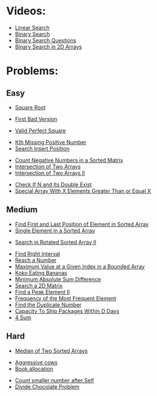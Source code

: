 # Videos:
- [Linear Search](https://youtu.be/_HRA37X8N_Q)
- [Binary Search](https://youtu.be/f6UU7V3szVw)
- [Binary Search Questions](https://youtu.be/W9QJ8HaRvJQ)
- [Binary Search in 2D Arrays](https://youtu.be/enI_KyGLYPo)

# Problems:

## Easy
- [Square Root](https://leetcode.com/problems/sqrtx/)
<!-- - [Guess Number Higher or Lower](https://leetcode.com/problems/guess-number-higher-or-lower/) -->
- [First Bad Version](https://leetcode.com/problems/first-bad-version/)
<!-- - [Two Sum II - Input array is sorted](https://leetcode.com/problems/two-sum-ii-input-array-is-sorted/) -->
- [Valid Perfect Square](https://leetcode.com/problems/valid-perfect-square/)
<!-- - [Arranging Coins(Easy)](https://leetcode.com/problems/arranging-coins/) -->
<!-- - [Find Smallest Letter Greater Than Target](https://leetcode.com/problems/find-smallest-letter-greater-than-target/) -->
- [Kth Missing Positive Number](https://leetcode.com/problems/kth-missing-positive-number/)
- [Search Insert Position](https://leetcode.com/problems/search-insert-position/)
<!-- - [Peak Index in a Mountain Array](https://leetcode.com/problems/peak-index-in-a-mountain-array/) -->
- [Count Negative Numbers in a Sorted Matrix](https://leetcode.com/problems/count-negative-numbers-in-a-sorted-matrix/)
- [Intersection of Two Arrays](https://leetcode.com/problems/intersection-of-two-arrays/)
- [Intersection of Two Arrays II](https://leetcode.com/problems/intersection-of-two-arrays-ii/)
<!-- - [Fair Candy Swap](https://leetcode.com/problems/fair-candy-swap/) -->
- [Check If N and Its Double Exist](https://leetcode.com/problems/check-if-n-and-its-double-exist/)
- [Special Array With X Elements Greater Than or Equal X](https://leetcode.com/problems/special-array-with-x-elements-greater-than-or-equal-x/)
<!-- - [Binary Search](https://leetcode.com/problems/binary-search/) -->

## Medium
- [Find First and Last Position of Element in Sorted Array](https://leetcode.com/problems/find-first-and-last-position-of-element-in-sorted-array/)
- [Single Element in a Sorted Array](https://leetcode.com/problems/single-element-in-a-sorted-array/)
<!-- - [Search in Rotated Sorted Array](https://leetcode.com/problems/search-in-rotated-sorted-array/) -->
- [Search in Rotated Sorted Array II](https://leetcode.com/problems/search-in-rotated-sorted-array-ii/)
<!-- - [Find Minimum in Rotated Sorted Array](https://leetcode.com/problems/find-minimum-in-rotated-sorted-array/) -->
<!-- - [Find Peak Element](https://leetcode.com/problems/find-peak-element/) -->
- [Find Right Interval](https://leetcode.com/problems/find-right-interval/)
- [Reach a Number](https://leetcode.com/problems/reach-a-number/)
- [Maximum Value at a Given Index in a Bounded Array](https://leetcode.com/problems/maximum-value-at-a-given-index-in-a-bounded-array/)
- [Koko Eating Bananas](https://leetcode.com/problems/koko-eating-bananas/)
- [Minimum Absolute Sum Difference](https://leetcode.com/problems/minimum-absolute-sum-difference/)
- [Search a 2D Matrix](https://leetcode.com/problems/search-a-2d-matrix/)
- [Find a Peak Element II](https://leetcode.com/problems/find-a-peak-element-ii/)
- [Frequency of the Most Frequent Element](https://leetcode.com/problems/frequency-of-the-most-frequent-element/)
- [Find the Duplicate Number](https://leetcode.com/problems/find-the-duplicate-number/)
- [Capacity To Ship Packages Within D Days](https://leetcode.com/problems/capacity-to-ship-packages-within-d-days/)
- [4 Sum](https://leetcode.com/problems/4sum/)

## Hard
- [Median of Two Sorted Arrays](https://leetcode.com/problems/median-of-two-sorted-arrays/)
<!-- - [Find Minimum in Rotated Sorted Array II](https://leetcode.com/problems/find-minimum-in-rotated-sorted-array-ii/) -->
- [Aggressive cows](https://www.spoj.com/problems/AGGRCOW/)
- [Book allocation](https://www.geeksforgeeks.org/allocate-minimum-number-pages/)
<!-- - [Split Array Largest Sum](https://leetcode.com/problems/split-array-largest-sum/) -->
<!-- - [Find in Mountain Array](https://leetcode.com/problems/find-in-mountain-array/) -->
- [Count smaller number after Self](https://leetcode.com/problems/count-of-smaller-numbers-after-self/)
- [Divide Chocolate Problem](https://curiouschild.github.io/leetcode/2019/06/21/divide-chocolate.html)
